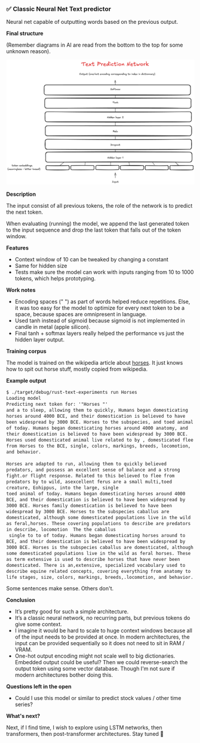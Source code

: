 ### ✅ Classic Neural Net Text predictor

Neural net capable of outputting words based on the previous output.

**Final structure**

(Remember diagrams in AI are read from the bottom to the top for some unknown reason).

![simple preditcor architecture](./simple_predictor.png)

**Description**

The input consist of all previous tokens, the role of the network is to predict the next token.

When evaluating (running) the model, we append the last generated token to the input sequence and drop the last token that falls out of the token window.

**Features**

- Context window of 10 can be tweaked by changing a constant
- Same for hidden size
- Tests make sure the model can work with inputs ranging from 10 to 1000 tokens, which helps prototyping.

**Work notes**

- Encoding spaces (" ") as part of words helped reduce repetitions. Else, it was too easy for the model to optimize for every next token to be a space, because spaces are omnipresent in language.
- Used tanh instead of sigmoid because sigmoid is not implemented in candle in metal (apple silicon).
- Final tanh + softmax layers really helped the performance vs just the hidden layer output.

**Training corpus**

The model is trained on the wikipedia article about [horses](https://en.wikipedia.org/wiki/Horse). It just knows how to spit out horse stuff, mostly copied from wikipedia.

**Example output**

```
$ ./target/debug/rust-text-experiments run Horses
Loading model
Predicting next token for: '"Horses "'
and a to sleep, allowing them to quickly, Humans began domesticating horses around 4000 BCE, and their domestication is believed to have been widespread by 3000 BCE. Horses to the subspecies, and toed animal of today. Humans began domesticating horses around 4000 anatomy, and their domestication is believed to have been widespread by 3000 BCE. Horses used domesticated animal live related to by , domesticated flee from Horses to the BCE, single, colors, markings, breeds, locomotion, and behavior.

Horses are adapted to run, allowing them to quickly believed predators, and possess an excellent sense of balance and a strong fight.or flight response. Related to this believed to flee from predators by to wild, asexcellent ferus are a small multi,toed creature, Eohippus, into the large, single
toed animal of today. Humans began domesticating horses around 4000 BCE, and their domestication is believed to have been widespread by 3000 BCE. Horses family domestication is believed to have been widespread by 3000 BCE. Horses to the subspecies caballus are domesticated, although some domesticated populations live in the wild as feral,horses. These covering populations to describe are predators in describe, locomotion  The the caballus
 single to to of today. Humans began domesticating horses around to BCE, and their domestication is believed to have been widespread by 3000 BCE. Horses is the subspecies caballus are domesticated, although some domesticated populations live in the wild as feral horses. These as term extensive is used to describe horses that have never been domesticated. There is an,extensive, specialized vocabulary used to describe equine related concepts, covering everything from anatomy to life stages, size, colors, markings, breeds,.locomotion, and behavior.
```

Some sentences make sense. Others don't.

**Conclusion**

- It’s pretty good for such a simple architecture.
- It’s a classic neural network, no recurring parts, but previous tokens do give some context.
- I imagine it would be hard to scale to huge context windows because all of the input needs to be provided at once. In modern architectures, the input can be provided sequentially so it does not need to sit in RAM / VRAM.
- One-hot output encoding might not scale well to big dictionaries. Embedded output could be useful? Then we could reverse-search the output token using some vector database. Though I'm not sure if modern architectures bother doing this.

**Questions left in the open**

- Could I use this model or similar to predict stock values / other time series?

**What's next?**

Next, if I find time, I wish to explore using LSTM networks, then transformers, then post-transformer architectures. Stay tuned :slightly_smiling_face:
